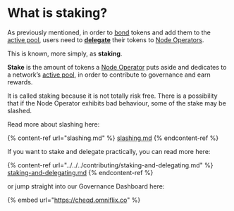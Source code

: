 # What is staking?

As previously mentioned, in order to [bond](delegation-and-bonding.md) tokens and add them to the [active pool](what-is-the-active-pool.md), users need to [**delegate**](delegation-and-bonding.md) their tokens to [Node Operators](validators.md).

This is known, more simply, as **staking**.

**Stake** is the amount of tokens a [Node Operator](validators.md) puts aside and dedicates to a network’s [active pool](what-is-the-active-pool.md), in order to contribute to governance and earn rewards.

It is called staking because it is not totally risk free. There is a possibility that if the Node Operator exhibits bad behaviour, some of the stake may be slashed.

Read more about slashing here:

{% content-ref url="slashing.md" %}
[slashing.md](slashing.md)
{% endcontent-ref %}

If you want to stake and delegate practically, you can read more here:

{% content-ref url="../../../contributing/staking-and-delegating.md" %}
[staking-and-delegating.md](../../../contributing/staking-and-delegating.md)
{% endcontent-ref %}

or jump straight into our Governance Dashboard here:

{% embed url="https://cheqd.omniflix.co" %}
